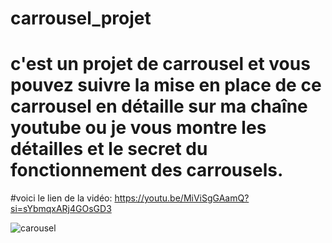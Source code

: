 # carrousel_projet

# c'est un projet de carrousel et vous pouvez suivre la mise en place de ce carrousel en détaille sur ma chaîne youtube ou je vous montre les détailles et le secret du fonctionnement des carrousels.
#voici le lien de la vidéo: https://youtu.be/MiViSgGAamQ?si=sYbmqxARj4GOsGD3

![carousel](https://github.com/tech-codec/carousel_projet/assets/72146213/bdfde43a-15c5-43bb-9f22-bbf6f17ede46)
